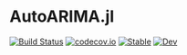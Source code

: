 # AutoARIMA.jl

[![Build Status](https://github.com/pierrenodet/AutoARIMA.jl/workflows/CI/badge.svg)](https://github.com/pierrenodet/AutoARIMA.jl/actions?query=workflow%3ACI)
[![codecov.io](https://codecov.io/github/pierrenodet/AutoARIMA.jl/branch/main/graph/badge.svg)](http://codecov.io/github/pierrenodet/AutoARIMA.jl/branch/main)
[![Stable](https://img.shields.io/badge/docs-stable-blue.svg)](https://pierrenodet.github.io/AutoARIMA.jl/stable)
[![Dev](https://img.shields.io/badge/docs-latest-blue.svg)](https://pierrenodet.github.io/AutoARIMA.jl/latest)